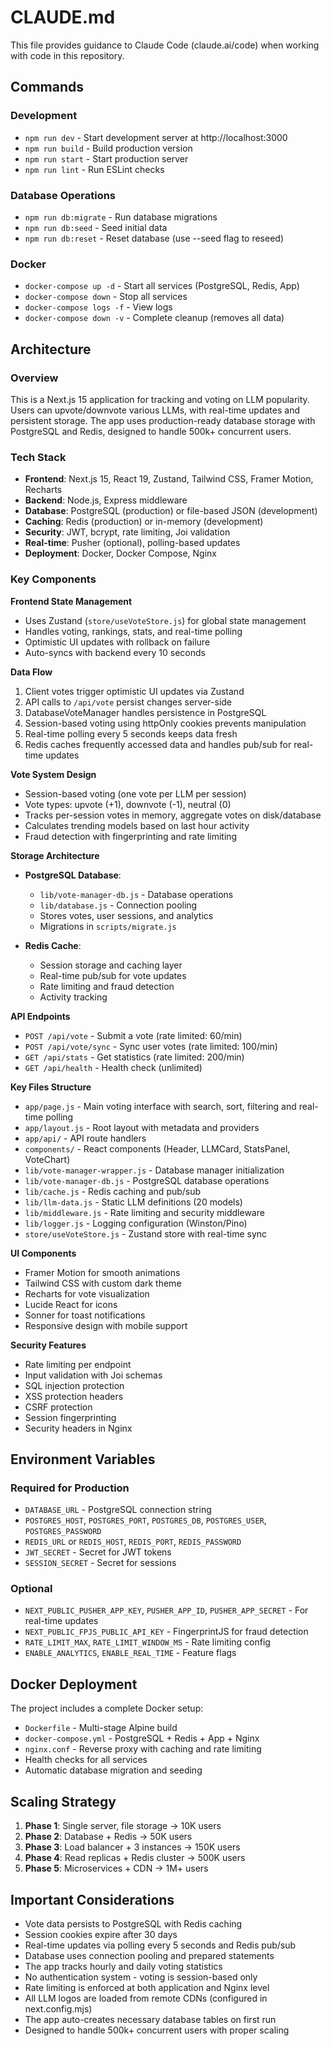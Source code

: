 # CLAUDE.md

This file provides guidance to Claude Code (claude.ai/code) when working with code in this repository.

## Commands

### Development
- `npm run dev` - Start development server at http://localhost:3000
- `npm run build` - Build production version
- `npm run start` - Start production server
- `npm run lint` - Run ESLint checks

### Database Operations
- `npm run db:migrate` - Run database migrations
- `npm run db:seed` - Seed initial data
- `npm run db:reset` - Reset database (use --seed flag to reseed)

### Docker
- `docker-compose up -d` - Start all services (PostgreSQL, Redis, App)
- `docker-compose down` - Stop all services
- `docker-compose logs -f` - View logs
- `docker-compose down -v` - Complete cleanup (removes all data)

## Architecture

### Overview
This is a Next.js 15 application for tracking and voting on LLM popularity. Users can upvote/downvote various LLMs, with real-time updates and persistent storage. The app uses production-ready database storage with PostgreSQL and Redis, designed to handle 500k+ concurrent users.

### Tech Stack
- **Frontend**: Next.js 15, React 19, Zustand, Tailwind CSS, Framer Motion, Recharts
- **Backend**: Node.js, Express middleware
- **Database**: PostgreSQL (production) or file-based JSON (development)
- **Caching**: Redis (production) or in-memory (development)
- **Security**: JWT, bcrypt, rate limiting, Joi validation
- **Real-time**: Pusher (optional), polling-based updates
- **Deployment**: Docker, Docker Compose, Nginx

### Key Components

**Frontend State Management**
- Uses Zustand (`store/useVoteStore.js`) for global state management
- Handles voting, rankings, stats, and real-time polling
- Optimistic UI updates with rollback on failure
- Auto-syncs with backend every 10 seconds

**Data Flow**
1. Client votes trigger optimistic UI updates via Zustand
2. API calls to `/api/vote` persist changes server-side
3. DatabaseVoteManager handles persistence in PostgreSQL
4. Session-based voting using httpOnly cookies prevents manipulation
5. Real-time polling every 5 seconds keeps data fresh
6. Redis caches frequently accessed data and handles pub/sub for real-time updates

**Vote System Design**
- Session-based voting (one vote per LLM per session)
- Vote types: upvote (+1), downvote (-1), neutral (0)
- Tracks per-session votes in memory, aggregate votes on disk/database
- Calculates trending models based on last hour activity
- Fraud detection with fingerprinting and rate limiting

**Storage Architecture**
- **PostgreSQL Database**:
   - `lib/vote-manager-db.js` - Database operations
   - `lib/database.js` - Connection pooling
   - Stores votes, user sessions, and analytics
   - Migrations in `scripts/migrate.js`
   
- **Redis Cache**:
   - Session storage and caching layer
   - Real-time pub/sub for vote updates
   - Rate limiting and fraud detection
   - Activity tracking

**API Endpoints**
- `POST /api/vote` - Submit a vote (rate limited: 60/min)
- `POST /api/vote/sync` - Sync user votes (rate limited: 100/min)
- `GET /api/stats` - Get statistics (rate limited: 200/min)
- `GET /api/health` - Health check (unlimited)

**Key Files Structure**
- `app/page.js` - Main voting interface with search, sort, filtering and real-time polling
- `app/layout.js` - Root layout with metadata and providers
- `app/api/` - API route handlers
- `components/` - React components (Header, LLMCard, StatsPanel, VoteChart)
- `lib/vote-manager-wrapper.js` - Database manager initialization
- `lib/vote-manager-db.js` - PostgreSQL database operations
- `lib/cache.js` - Redis caching and pub/sub
- `lib/llm-data.js` - Static LLM definitions (20 models)
- `lib/middleware.js` - Rate limiting and security middleware
- `lib/logger.js` - Logging configuration (Winston/Pino)
- `store/useVoteStore.js` - Zustand store with real-time sync

**UI Components**
- Framer Motion for smooth animations
- Tailwind CSS with custom dark theme
- Recharts for vote visualization
- Lucide React for icons
- Sonner for toast notifications
- Responsive design with mobile support

**Security Features**
- Rate limiting per endpoint
- Input validation with Joi schemas
- SQL injection protection
- XSS protection headers
- CSRF protection
- Session fingerprinting
- Security headers in Nginx

## Environment Variables

### Required for Production
- `DATABASE_URL` - PostgreSQL connection string
- `POSTGRES_HOST`, `POSTGRES_PORT`, `POSTGRES_DB`, `POSTGRES_USER`, `POSTGRES_PASSWORD`
- `REDIS_URL` or `REDIS_HOST`, `REDIS_PORT`, `REDIS_PASSWORD`
- `JWT_SECRET` - Secret for JWT tokens
- `SESSION_SECRET` - Secret for sessions

### Optional
- `NEXT_PUBLIC_PUSHER_APP_KEY`, `PUSHER_APP_ID`, `PUSHER_APP_SECRET` - For real-time updates
- `NEXT_PUBLIC_FPJS_PUBLIC_API_KEY` - FingerprintJS for fraud detection
- `RATE_LIMIT_MAX`, `RATE_LIMIT_WINDOW_MS` - Rate limiting config
- `ENABLE_ANALYTICS`, `ENABLE_REAL_TIME` - Feature flags

## Docker Deployment

The project includes a complete Docker setup:
- `Dockerfile` - Multi-stage Alpine build
- `docker-compose.yml` - PostgreSQL + Redis + App + Nginx
- `nginx.conf` - Reverse proxy with caching and rate limiting
- Health checks for all services
- Automatic database migration and seeding

## Scaling Strategy
1. **Phase 1**: Single server, file storage → 10K users
2. **Phase 2**: Database + Redis → 50K users  
3. **Phase 3**: Load balancer + 3 instances → 150K users
4. **Phase 4**: Read replicas + Redis cluster → 500K users
5. **Phase 5**: Microservices + CDN → 1M+ users

## Important Considerations

- Vote data persists to PostgreSQL with Redis caching
- Session cookies expire after 30 days
- Real-time updates via polling every 5 seconds and Redis pub/sub
- Database uses connection pooling and prepared statements
- The app tracks hourly and daily voting statistics
- No authentication system - voting is session-based only
- Rate limiting is enforced at both application and Nginx level
- All LLM logos are loaded from remote CDNs (configured in next.config.mjs)
- The app auto-creates necessary database tables on first run
- Designed to handle 500k+ concurrent users with proper scaling